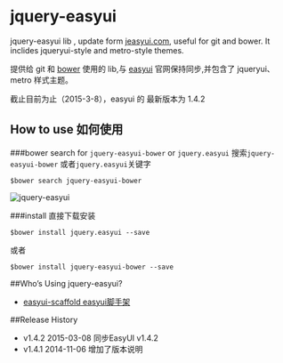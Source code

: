 jquery-easyui
=============

jquery-easyui lib , update form [jeasyui.com](http://www.jeasyui.com/), useful for git and bower.
It inclides jqueryui-style and metro-style themes.

提供给 git 和 [bower](http://bower.io) 使用的 lib,与 [easyui](http://www.jeasyui.com/) 官网保持同步,并包含了 jqueryui、 metro 样式主题。

截止目前为止（2015-3-8），easyui 的 最新版本为 1.4.2

## How to use 如何使用

###bower search for `jquery-easyui-bower` or `jquery.easyui` 搜索`jquery-easyui-bower` 或者`jquery.easyui`关键字

	$bower search jquery-easyui-bower

![jquery-easyui](http://i1288.photobucket.com/albums/b484/waylau/waylau%20blog/easyui_zps899e00b7.jpg)

###install 直接下载安装

	$bower install jquery.easyui --save

或者

	$bower install jquery-easyui-bower --save

##Who’s Using jquery-easyui?

* [easyui-scaffold easyui脚手架](https://github.com/waylau/easyui-scaffold)

##Release History
* v1.4.2  2015-03-08 同步EasyUI v1.4.2
* v1.4.1  2014-11-06 增加了版本说明
